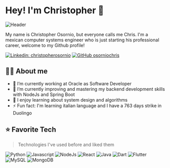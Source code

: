 # Hey! I'm Christopher 👋

![Header](https://c.tenor.com/tqoX4Da8YmwAAAAC/doggo-dog.gif)

My name is Christopher Osornio, but everyone calls me Chris. I'm a mexican computer systems engineer who is just starting his professional career, welcome to my Github profile!

[![Linkedin: christopherosornio](https://img.shields.io/badge/-christopherosornio-blue?style=flat-square&logo=Linkedin&logoColor=white&link=https://www.linkedin.com/in/christopherosornio/)](https://www.linkedin.com/in/christopherosornio/)
[![GitHub osorniochris](https://img.shields.io/github/followers/osorniochris?label=follow&style=social)](https://github.com/osorniochris)


## 🐱‍👤 About me

- 🔭 I’m currently working at Oracle as Software Developer
- 🌱 I’m currently improving and mastering my backend development skills with NodeJs and Spring Boot
- 📗 I enjoy learning about system design and algorithms
- ⚡ Fun fact: I'm learning italian language and I have a 763 days strike in Duolingo

## ⭐ Favorite Tech 
> Technologies I've used before and liked them

![Python](https://img.shields.io/badge/Python-3776AB?style=for-the-badge&logo=python&logoColor=white)
![Javascript](https://img.shields.io/badge/JavaScript-F7DF1E?style=for-the-badge&logo=javascript&logoColor=black)
![NodeJs](https://img.shields.io/badge/Node.js-43853D?style=for-the-badge&logo=node.js&logoColor=white)
![React](https://img.shields.io/badge/React-20232A?style=for-the-badge&logo=react&logoColor=61DAFB)
![Java](https://img.shields.io/badge/Java-ED8B00?style=for-the-badge&logo=java&logoColor=white)
![Dart](https://img.shields.io/badge/Dart-0175C2?style=for-the-badge&logo=dart&logoColor=white)
![Flutter](https://img.shields.io/badge/Flutter-02569B?style=for-the-badge&logo=flutter&logoColor=white)
![MySQL](https://img.shields.io/badge/MySQL-00000F?style=for-the-badge&logo=mysql&logoColor=white)
![MongoDB](https://img.shields.io/badge/MongoDB-4EA94B?style=for-the-badge&logo=mongodb&logoColor=white)





